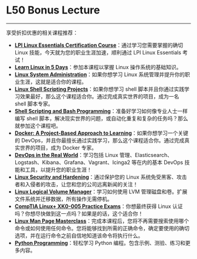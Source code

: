 # L50 Bonus Lecture

---

享受折扣优惠的相关课程推荐：

- **[LPI Linux Essentials Certification Course](https://www.udemy.com/course/lpi-linux-essentials-certification)**：通过学习您需要掌握的确切 Linux 技能，今天就为您的职业生涯加速，顺利通过 LPI Linux Essentials 考试！
- **[Learn Linux in 5 Days](https://www.udemy.com/learn-linux-in-5-days)**：参加本课程以掌握 Linux 操作系统的基础知识。
- **[Linux System Administration](https://www.udemy.com/linux-administration)**：如果你想学习 Linux 系统管理并提升你的职业生涯，这就是适合你的课程。
- **[Linux Shell Scripting Projects](https://www.udemy.com/linux-shell-scripting-projects)**：如果你想学习 shell 脚本并且你通过实践学习效果最好，那么这个课程适合你。通过完成真实世界的项目，成为一名 shell 脚本专家。
- **[Shell Scripting and Bash Programming](https://www.udemy.com/shell-scripting-linux)**：准备好学习如何像专业人士一样编写 shell 脚本，解决现实世界的问题，或自动化重复和复杂的任务吗？那么就参加这个课程吧。
- **[Docker: A Project-Based Approach to Learning](https://www.udemy.com/course/docker-tutorial)**：如果你想学习一个关键的 DevOps，并且你最擅长通过实践学习，那么这个课程适合你。通过完成真实世界的项目，成为 Docker 专家。
- **[DevOps in the Real World](https://www.udemy.com/course/devops-linux)**：学习包括 Linux 管理、Elasticsearch、Logstash、Kibana、Grafana、Vagrant、Icinga2 等在内的基本 DevOps 技能和工具，以提升您的职业生涯！
- **[Linux Security and Hardening](https://www.udemy.com/linux-security)**：通过保护您的 Linux 系统免受黑客、攻击者和入侵者的攻击，让您和您的公司远离新闻的关注！
- **[Linux Logical Volume Manager](https://www.udemy.com/linux-logical-volume-manager-lvm)**：学习如何使用 LVM 管理磁盘和卷。扩展文件系统并迁移数据，所有操作无需停机。
- **[CompTIA Linux+ XK0-005 Practice Exams](https://www.udemy.com/course/comptia-linux-practice-exams-and-study-guide)**：你想最终获得 Linux 认证吗？你想尽快做到这一点吗？如果是的话，这个适合你！
- **[Linux Man Page Masterclass](https://www.udemy.com/course/linux-man-pages)**：完成本课程后，您将不再需要搜索使用哪个命令或如何使用任何命令。您将能够找到所需的正确命令，确定要使用的确切选项，并在运行命令之前自信地知道该命令将执行什么。
- **[Python Programming](https://www.udemy.com/python-programming-projects)**：轻松学习 Python 编程。包含示例、测验、练习和更多内容。
